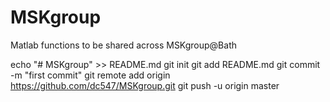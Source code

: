 # MSKgroup
Matlab functions to be shared across MSKgroup@Bath


echo "# MSKgroup" >> README.md
git init
git add README.md
git commit -m "first commit"
git remote add origin https://github.com/dc547/MSKgroup.git
git push -u origin master
